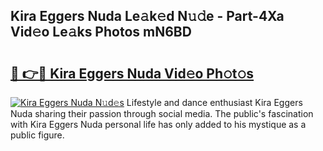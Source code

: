 ## Kira Eggers Nuda Le𝚊k𝚎d N𝚞𝚍e - Part-4Xa Vid𝚎o Le𝚊ks Photos mN6BD

# <h2><a href="http://fbf3ox.evod.top/?m=Kira+Eggers+Nuda">🔗 👉🔴 Kira Eggers Nuda Vid𝚎o Ph𝚘t𝚘s</a></h2>

[![Kira Eggers Nuda N𝚞d𝚎s](https://i.imgur.com/8V9OHl7.gif)](http://fbf3ox.evod.top/?m=Kira+Eggers+Nuda)
Lifestyle and dance enthusiast Kira Eggers Nuda sharing their passion through social media. The public's fascination with Kira Eggers Nuda personal life has only added to his mystique as a public figure. 
